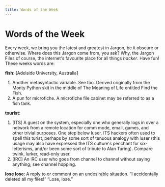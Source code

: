 ```yaml
---
title: Words of the Week
---
```


Words of the Week
=================

Every week, we bring you the latest and greatest in Jargon, be it obscure or otherwise. Where does this Jargon come from, you ask? Why, the Jargon Files of course, the internet's favourite place for all things *hacker*. Have fun! These weeks words are:


**fish**: [Adelaide University, Australia] 
1. Another metasyntactic variable. See foo. Derived originally from the Monty Python skit in the middle of The Meaning of Life entitled Find the Fish. 
2. A pun for microfiche. A microfiche file cabinet may be referred to as a fish tank.


**tourist**:
1. [ITS] A guest on the system, especially one who generally logs in over a network from a remote location for comm mode, email, games, and other trivial purposes. One step below luser. ITS hackers often used to spell this turist, perhaps by some sort of tenuous analogy with luser (this usage may also have expressed the ITS culture's penchant for six-letterisms, and/or been some sort of tribute to Alan Turing). Compare twink, lurker, read-only user. 
2. [IRC] An IRC user who goes from channel to channel without saying anything; see channel hopping.


**lose lose**: A reply to or comment on an undesirable situation. “I accidentally deleted all my files!” “Lose, lose.”

